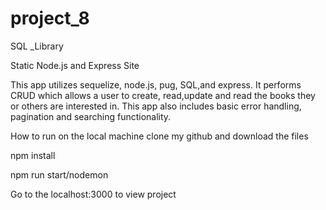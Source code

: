 # project_8
SQL _Library

Static Node.js and Express Site

This app utilizes sequelize, node.js, pug, SQL,and express. It performs CRUD which allows a user to create, read,update and read the books they or others are interested in. This app also includes basic error handling, pagination and searching functionality.

How to run on the local machine
clone my github and download the files

npm install

npm run start/nodemon

Go to the localhost:3000 to view project
